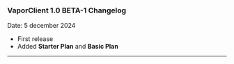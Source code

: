 ### **VaporClient 1.0 BETA-1 Changelog**

Date: 5 december 2024

- First release
- Added **Starter Plan** and **Basic Plan**

---